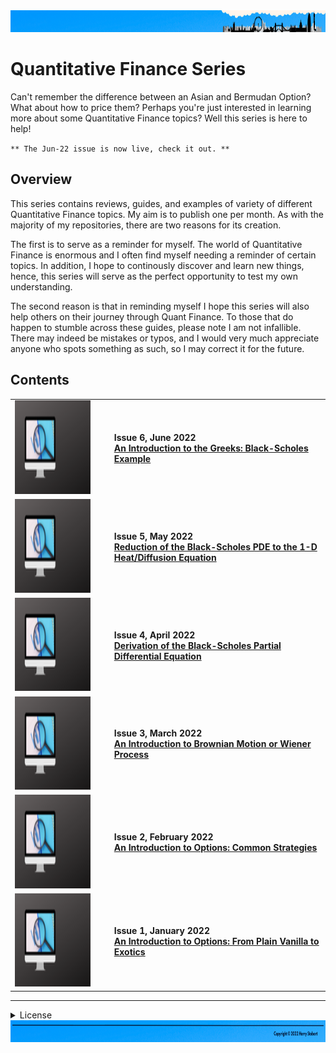 <td>
<img src="images/Header2.png" style="width:1275px;height:35px">
</td>

# Quantitative Finance Series

Can't remember the difference between an Asian and Bermudan Option? What about how to price them? Perhaps you're just interested in learning more about some Quantitative Finance topics? Well this series is here to help!

`** The Jun-22 issue is now live, check it out. **`

## Overview

This series contains reviews, guides, and examples of variety of different Quantitative Finance topics. My aim is to publish one per month. As with the majority of my repositories, there are two reasons for its creation.

The first is to serve as a reminder for myself. The world of Quantitative Finance is enormous and I often find myself needing a reminder of certain topics. In addition, I hope to continously discover and learn new things, hence, this series will serve as the perfect opportunity to test my own understanding. 

The second reason is that in reminding myself I hope this series will also help others on their journey through Quant Finance. To those that do happen to stumble across these guides, please note I am not infallible. There may indeed be mistakes or typos, and I would very much appreciate anyone who spots something as such, so I may correct it for the future.

## Contents
  <table>
  <tbody>

  <tr class="odd">
  <td align="center" valign="center"> 
  <img src="images/Quant.png" style="width:2.13889in;height:1.55726in" /></td>
  <td align="left" valign="center"><ul>
  <b>Issue 6, June 2022<b> <br>
  <a href="https://github.com/hjstobart/quant-finance-series/blob/main/qf_issue6.pdf">An Introduction to the Greeks: Black-Scholes Example</a>
  </ul></td>
  </tr>
    
  <tr class="odd">
  <td align="center" valign="center"> 
  <img src="images/Quant.png" style="width:2.13889in;height:1.55726in" /></td>
  <td align="left" valign="center"><ul>
  <b>Issue 5, May 2022<b> <br>
  <a href="https://github.com/hjstobart/quant-finance-series/blob/main/qf_issue5.pdf">Reduction of the Black-Scholes PDE to the 1-D Heat/Diffusion Equation</a>
  </ul></td>
  </tr>
   
  <tr class="odd">
  <td align="center" valign="center"> 
  <img src="images/Quant.png" style="width:2.13889in;height:1.55726in" /></td>
  <td align="left" valign="center"><ul>
  <b>Issue 4, April 2022<b> <br>
  <a href="https://github.com/hjstobart/quant-finance-series/blob/main/qf_issue4.pdf">Derivation of the Black-Scholes Partial Differential Equation</a>
  </ul></td>
  </tr>  
  
  <tr class="odd">
  <td align="center" valign="center"> 
  <img src="images/Quant.png" style="width:2.13889in;height:1.55726in" /></td>
  <td align="left" valign="center"><ul>
  <b>Issue 3, March 2022<b> <br>
  <a href="https://github.com/hjstobart/quant-finance-series/blob/main/qf_issue3.pdf">An Introduction to Brownian Motion or Wiener Process</a>
  </ul></td>
  </tr>
   
  <tr class="odd">
  <td align="center" valign="center"> 
  <img src="images/Quant.png" style="width:2.13889in;height:1.55726in" /></td>
  <td align="left" valign="center"><ul>
  <b>Issue 2, February 2022<b> <br>
  <a href="https://github.com/hjstobart/quant-finance-series/blob/main/qf_issue2.pdf">An Introduction to Options: Common Strategies</a>
  </ul></td>
  </tr>  
    
  <tr class="odd">
  <td align="center" valign="center"> 
  <img src="images/Quant.png" style="width:2.13889in;height:1.55726in" /></td>
  <td align="left" valign="center"><ul>
  <b>Issue 1, January 2022<b> <br>
  <a href="https://github.com/hjstobart/quant-finance-series/blob/main/qf_issue1.pdf">An Introduction to Options: From Plain Vanilla to Exotics</a>
  </ul></td>
  </tr>

  </tbody>
  </table>

---
<details><summary>License</summary>
<p>

__Copyright 2022 Harry Stobart__
  
_Permission is hereby granted, free of charge, to any person obtaining the underlying .TeX files, including without limitation the rights to use, copy, modify, merge, and/or distribute copies of the .TeX files._

_The above copyright notice and this permission notice shall serve as warning of the following condition:_

THE FILES ARE PROVIDED "AS IS", WITHOUT WARRANTY OF ANY KIND, EXPRESS OR IMPLIED, INCLUDING BUT NOT LIMITED TO THE WARRANTIES OF MERCHANTABILITY, FITNESS FOR A PARTICULAR PURPOSE AND NONINFRINGEMENT. IN NO EVENT SHALL THE AUTHORS OR COPYRIGHT HOLDERS BE LIABLE FOR ANY CLAIM, DAMAGES OR OTHER LIABILITY, WHETHER IN AN ACTION OF CONTRACT, TORT OR OTHERWISE, ARISING FROM, OUT OF OR IN CONNECTION WITH THE FILES OR THE USE OR OTHER DEALINGS IN THE FILES.

  </p>
  </details>
       
<td>
<img src="images/Footer2.png" style="width:1275px;height:35px">
</td>
